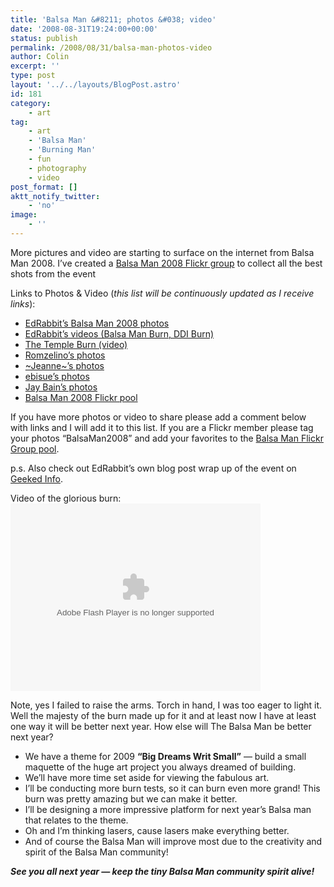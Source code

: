 ```yaml
---
title: 'Balsa Man &#8211; photos &#038; video'
date: '2008-08-31T19:24:00+00:00'
status: publish
permalink: /2008/08/31/balsa-man-photos-video
author: Colin
excerpt: ''
type: post
layout: '../../layouts/BlogPost.astro'
id: 181
category:
    - art
tag:
    - art
    - 'Balsa Man'
    - 'Burning Man'
    - fun
    - photography
    - video
post_format: []
aktt_notify_twitter:
    - 'no'
image:
    - ''
---
```

<!-- TODO: fix this image -->
<!-- [![Balsa Man on fire! I mean really on fire! Look out! Photo by romzelino](/uploads/2008/09/romzelino.JPG "Balsa Man on fire! I mean really on fire! Look out! Photo by romzelino")](https://www.flickr.com/photos/57588753@N00/2815815239/in/set-72157607050269333/). -->

 More pictures and video are starting to surface on the internet from Balsa Man 2008. I’ve created a [Balsa Man 2008 Flickr group](https://www.flickr.com/groups/balsaman2008) to collect all the best shots from the event

Links to Photos &amp; Video (*this list will be continuously updated as I receive links*):

- [EdRabbit’s Balsa Man 2008 photos](https://www.flickr.com/photos/edrabbit/sets/72157607045790985/)
- [EdRabbit’s videos (Balsa Man Burn, DDI Burn)](https://www.flickr.com/photos/edrabbit/sets/72157607042764936/)
- [The Temple Burn (video)](https://www.vimeo.com/1641121)
- [Romzelino’s photos](https://www.flickr.com/photos/57588753@N00/sets/72157607050269333/)
- [~Jeanne~’s photos](https://www.flickr.com/photos/jhrphotos/sets/72157607044293887/)
- [ebisue’s photos](https://flickr.com/photos/ebisue88/sets/72157607035739653/)
- [Jay Bain’s photos](https://www.spiraltime.com/balsaman/)
- [Balsa Man 2008 Flickr pool](https://www.flickr.com/groups/balsaman2008/pool/)

If you have more photos or video to share please add a comment below with links and I will add it to this list. If you are a Flickr member please tag your photos “BalsaMan2008” and add your favorites to the [Balsa Man Flickr Group pool](https://www.flickr.com/groups/balsaman2008/pool/).

p.s. Also check out EdRabbit’s own blog post wrap up of the event on [Geeked Info](https://www.geeked.info/the-balsa-man-burned/).

Video of the glorious burn:  
<object classid="clsid:d27cdb6e-ae6d-11cf-96b8-444553540000" codebase="https://download.macromedia.com/pub/shockwave/cabs/flash/swflash.cab#version=6,0,40,0" height="300" width="400"><param name="flashvars" value="intl_lang=en-us&photo_secret=ffd02f2ffa&photo_id=2815020557&show_info_box=true"></param><param name="bgcolor" value="#000000"></param><param name="allowFullScreen" value="true"></param><param name="src" value="https://www.flickr.com/apps/video/stewart.swf?v=59154"></param><param name="allowfullscreen" value="true"></param><embed allowfullscreen="true" bgcolor="#000000" flashvars="intl_lang=en-us&photo_secret=ffd02f2ffa&photo_id=2815020557&show_info_box=true" height="300" src="https://www.flickr.com/apps/video/stewart.swf?v=59154" type="application/x-shockwave-flash" width="400"></embed></object>

Note, yes I failed to raise the arms. Torch in hand, I was too eager to light it. Well the majesty of the burn made up for it and at least now I have at least one way it will be better next year. How else will The Balsa Man be better next year?

- We have a theme for 2009 **“Big Dreams Writ Small”** — build a small maquette of the huge art project you always dreamed of building.
- We’ll have more time set aside for viewing the fabulous art.
- I’ll be conducting more burn tests, so it can burn even more grand! This burn was pretty amazing but we can make it better.
- I’ll be designing a more impressive platform for next year’s Balsa man that relates to the theme.
- Oh and I’m thinking lasers, cause lasers make everything better.
- And of course the Balsa Man will improve most due to the creativity and spirit of the Balsa Man community!

***See you all next year — keep the tiny Balsa Man community spirit alive!***